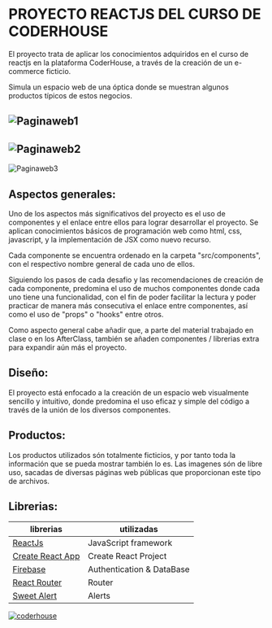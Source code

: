 # PROYECTO REACTJS DEL CURSO DE CODERHOUSE

El proyecto trata de aplicar los conocimientos adquiridos en el curso de reactjs en la plataforma CoderHouse, a través de la creación de un e-commerce ficticio.

Simula un espacio web de una óptica donde se muestran algunos productos típicos de estos negocios.

![Paginaweb1](https://res.cloudinary.com/ddjgmaru2/image/upload/v1659768574/CoderHouse-BaneOptica/Paginaweb1_wydpyp.png)
------------------------------------------------------------------------------------------------------------------------
![Paginaweb2](https://res.cloudinary.com/ddjgmaru2/image/upload/v1659768574/CoderHouse-BaneOptica/Paginaweb2_tjjlh8.png)
------------------------------------------------------------------------------------------------------------------------
![Paginaweb3](https://res.cloudinary.com/ddjgmaru2/image/upload/v1659768574/CoderHouse-BaneOptica/Paginaweb3_bon0if.png)

## Aspectos generales:

Uno de los aspectos más significativos del proyecto es el uso de componentes y el enlace entre ellos para lograr desarrollar el proyecto. Se aplican conocimientos básicos de programación web como html, css, javascript, y la implementación de JSX como nuevo recurso.

Cada componente se encuentra ordenado en la carpeta "src/components", con el respectivo nombre general de cada uno de ellos.

Siguiendo los pasos de cada desafio y las recomendaciones de creación de cada componente, predomina el uso de muchos componentes donde cada uno tiene una funcionalidad, con el fin de poder facilitar la lectura y poder practicar de manera más consecutiva el enlace entre componentes, así como el uso de "props" o "hooks" entre otros.

Como aspecto general cabe añadir que, a parte del material trabajado en clase o en los AfterClass, también se añaden componentes / librerias extra para expandir aún más el proyecto.

## Diseño:

El proyecto está enfocado a la creación de un espacio web visualmente sencillo y intuitivo, donde predomina el uso eficaz y simple del código a través de la unión de los diversos componentes.

## Productos:

Los productos utilizados són totalmente ficticios, y por tanto toda la información que se pueda mostrar también lo es. Las imagenes són de libre uso, sacadas de diversas páginas web públicas que proporcionan este tipo de archivos.

## Librerias:

| librerias                                                        | utilizadas                |
| ---------------------------------------------------------------- | ------------------------- |
| [ReactJs](https://es.reactjs.org/)                               | JavaScript framework      |
| [Create React App](https://github.com/facebook/create-react-app) | Create React Project      |
| [Firebase](https://firebase.google.com/?hl=es)                   | Authentication & DataBase |
| [React Router](https://reactrouter.com/)                         | Router                    |
| [Sweet Alert](https://sweetalert.js.org/)                        | Alerts                    |


[![coderhouse](https://res.cloudinary.com/ddjgmaru2/image/upload/v1659768960/CoderHouse-BaneOptica/CoderHouse_njud0l.png)](https://www.coderhouse.com/)
